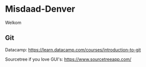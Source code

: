 # Misdaad-Denver
Welkom

## Git
Datacamp: https://learn.datacamp.com/courses/introduction-to-git

Sourcetree if you love GUI's: https://www.sourcetreeapp.com/
